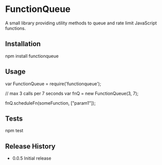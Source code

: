 FunctionQueue
=========

A small library providing utility methods to queue and rate limit JavaScript functions.

## Installation

  npm install functionqueue

## Usage

  var FunctionQueue = require('functionqueue');

  // max 3 calls per 7 seconds
  var fnQ = new FunctionQueue(3, 7);

  fnQ.scheduleFn(someFunction, ["param1"]);

## Tests

  npm test


## Release History

* 0.0.5 Initial release
